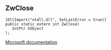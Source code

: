 ## ZwClose

```
[DllImport("ntdll.dll", SetLastError = true)]
public static extern int ZwClose(
   IntPtr hObject
);
```

[Microsoft documentation](https://docs.microsoft.com/en-us/windows-hardware/drivers/ddi/wdm/nf-wdm-zwclose)
